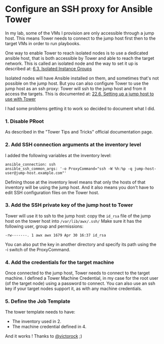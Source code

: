 # Configure an SSH proxy for Ansible Tower


In my lab, some of the VMs I provision are only accessible through a jump host. This means Tower needs to connect to the jump host first then to the target VMs in order to run playbooks. 

One way to enable Tower to reach isolated nodes is to use a dedicated ansible host, that is both accessible by Tower and able to reach the target network. This is called an isolated node and the way to set it up is described at: [6.3. Isolated Instance Groups](http://docs.ansible.com/ansible-tower/latest/html/administration/clustering.html#isolated-instance-groups)

Isolated nodes will have Ansible installed on them, and sometimes that's not possible on the jump host. But you can also configure Tower to use the jump host as an ssh proxy: Tower will ssh to the jump host and from it access the targets. This is documented at: [22.6. Setting up a jump host to use with Tower](http://docs.ansible.com/ansible-tower/latest/html/administration/tipsandtricks.html#setting-up-a-jump-host-to-use-with-tower)

I had some problems getting it to work so decided to document what I did. 


### 1. Disable PRoot
As described in the "Tower Tips and Tricks" official documentation page.

### 2. Add SSH connection arguments at the inventory level
I added the following variables at the inventory level:

```
ansible_connection: ssh
ansible_ssh_common_args: '-o ProxyCommand="ssh -W %h:%p -q jump-host-user@jump-host.example.com"'
```

Defining those at the inventory level means that only the hosts of that inventory will be using the jump host. And it also means you don't have to edit SSH configuration files on the Tower host.

### 3. Add the SSH private key of the jump host to Tower
Tower will use it to ssh to the jump host: copy the `id_rsa` file of the jump host on the tower host into `/var/lib/awx/.ssh/`
Make sure it has the following user, group and permissions:

```
-rw-------. 1 awx awx 1679 Apr 30 16:37 id_rsa
```

You can also put the key in another directory and specify its path using the -i switch of the ProxyCommand.

### 4. Add the credentials for the target machine
Once connected to the jump host, Tower needs to connect to the target machine. 
I defined a Tower Machine Credential, in my case for the root user (of the target node) using a password to connect.
You can also use an ssh key if your target nodes support it, as with any machine credentials.

### 5. Define the Job Template
The tower template needs to have: 
- The inventory used in 2.
- The machine credential defined in 4.


And it works ! Thanks to [@victorock](https://github.com/victorock) ;)


